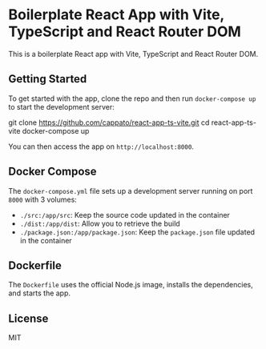 # Boilerplate React App with Vite, TypeScript and React Router DOM

This is a boilerplate React app with Vite, TypeScript and React Router DOM.

## Getting Started

To get started with the app, clone the repo and then run `docker-compose up` to start the development server:

git clone https://github.com/cappato/react-app-ts-vite.git
cd react-app-ts-vite
docker-compose up


You can then access the app on `http://localhost:8000`.

## Docker Compose

The `docker-compose.yml` file sets up a development server running on port `8000` with 3 volumes:

- `./src:/app/src`: Keep the source code updated in the container
- `./dist:/app/dist`: Allow you to retrieve the build
- `./package.json:/app/package.json`: Keep the `package.json` file updated in the container

## Dockerfile

The `Dockerfile` uses the official Node.js image, installs the dependencies, and starts the app.

## License

MIT
